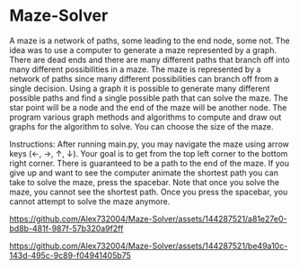 # Maze-Solver
A maze is a network of paths, some leading to the end node, some not. The idea was to use a computer to generate 
a maze represented by a graph. There are dead ends and there are many different paths that branch off into many different 
possibilities in a maze. The maze is represented by a network of paths since many different possibilities can branch off from 
a single decision. Using a graph it is possible to generate many different possible paths and find a single possible path that can 
solve the maze. The star point will be a node and the end of the maze will be another node. The program various graph methods and
algorithms to compute and draw out graphs for the algorithm to solve.
You can choose the size of the maze. 

Instructions:
After running main.py, you may navigate the maze using arrow keys (←, →, ↑, ↓). Your goal is to get from the
top left corner to the bottom right corner. There is guaranteed to be a path to the end of the maze. If you give up
and want to see the computer animate the shortest path you can take to solve the maze, press the spacebar. Note that
once you solve the maze, you cannot see the shortest path. Once you press the spacebar, you cannot attempt to solve
the maze anymore.



https://github.com/Alex732004/Maze-Solver/assets/144287521/a81e27e0-bd8b-481f-987f-57b320a9f2ff



https://github.com/Alex732004/Maze-Solver/assets/144287521/be49a10c-143d-495c-9c89-f04941405b75

